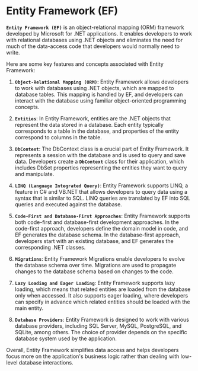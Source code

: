 # Entity Framework (EF)

**`Entity Framework (EF)`** is an object-relational mapping (ORM) framework developed by Microsoft for .NET applications. It enables developers to work with relational databases using .NET objects and eliminates the need for much of the data-access code that developers would normally need to write.

Here are some key features and concepts associated with Entity Framework:

1. **`Object-Relational Mapping (ORM)`**: Entity Framework allows developers to work with databases using .NET objects, which are mapped to database tables. This mapping is handled by EF, and developers can interact with the database using familiar object-oriented programming concepts.

2. **`Entities`**: In Entity Framework, entities are the .NET objects that represent the data stored in a database. Each entity typically corresponds to a table in the database, and properties of the entity correspond to columns in the table.

3. **`DbContext`**: The DbContext class is a crucial part of Entity Framework. It represents a session with the database and is used to query and save data. Developers create a **`DbContext`** class for their application, which includes DbSet properties representing the entities they want to query and manipulate.

4. **`LINQ (Language Integrated Query)`**: Entity Framework supports LINQ, a feature in C# and VB.NET that allows developers to query data using a syntax that is similar to SQL. LINQ queries are translated by EF into SQL queries and executed against the database.

5. **`Code-First and Database-First Approaches`**: Entity Framework supports both code-first and database-first development approaches. In the code-first approach, developers define the domain model in code, and EF generates the database schema. In the database-first approach, developers start with an existing database, and EF generates the corresponding .NET classes.

6. **`Migrations`**: Entity Framework Migrations enable developers to evolve the database schema over time. Migrations are used to propagate changes to the database schema based on changes to the code.

7. **`Lazy Loading and Eager Loading`**: Entity Framework supports lazy loading, which means that related entities are loaded from the database only when accessed. It also supports eager loading, where developers can specify in advance which related entities should be loaded with the main entity.

8. **`Database Providers`**: Entity Framework is designed to work with various database providers, including SQL Server, MySQL, PostgreSQL, and SQLite, among others. The choice of provider depends on the specific database system used by the application.

Overall, Entity Framework simplifies data access and helps developers focus more on the application's business logic rather than dealing with low-level database interactions.
